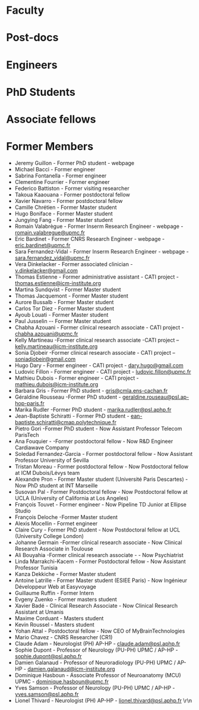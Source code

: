 # Faculty
# Post-docs
# Engineers
# PhD Students
# Associate fellows


# Former Members
- Jeremy Guillon - Former PhD student - webpage
- Michael Bacci - Former engineer
- Sabrina Fontanella - Former engineer
- Clementine Fourrier - Former engineer
- Federico Battiston - Former visiting researcher
- Takoua Kaaouana - Former postdoctoral fellow
- Xavier Navarro - Former postdoctoral fellow
- Camille Chrétien - Former Master student
- Hugo Boniface - Former Master student
- Jungying Fang - Former Master student
- Romain Valabrègue - Former Inserm Research Engineer - webpage - romain.valabregue@upmc.fr
- Eric Bardinet - Former CNRS Research Engineer - webpage - eric.bardinet@upmc.fr
- Sara Fernandez-Vidal - Former Inserm Research Engineer - webpage - sara.fernandez_vidal@upmc.fr
- Vera Dinkelacker - Former associated clinician - v.dinkelacker@gmail.com
- Thomas Estienne -  Former administrative assistant - CATI project - thomas.estienne@icm-institute.org
- Martina Sundqvist - Former Master student
- Thomas Jacquemont - Former Master student
- Aurore Bussalb - Former Master student
- Carlos Tor Diez - Former Master student
- Ayoub Louati - Former Master student
- Paul Jusselin -- Former Master student
- Chabha Azouani - Former clinical research associate - CATI project - chabha.azouani@upmc.fr
- Kelly Martineau -Former clinical research associate -CATI project – kelly.martineau@icm-institute.org
- Sonia Djobeir -Former clinical research associate - CATI project – soniadjobeir@gmail.com
- Hugo Dary - Former engineer - CATI project - dary.hugo@gmail.com
- Ludovic Fillon - Former engineer - CATI project - ludovic.fillon@upmc.fr
- Mathieu Dubois - Former engineer - CATI project - mathieu.dubois@icm-institute.org
- Barbara Gris - Former PhD student -  gris@cmla.ens-cachan.fr
- Géraldine Rousseau -Former PhD student - geraldine.rouseau@psl.ap-hop-paris.fr
- Marika Rudler -Former PhD student - marika.rudler@psl.aphp.fr
- Jean-Baptiste Schiratti - Former PhD student - ean-baptiste.schiratti@cmap.polytechnique.fr
- Pietro Gori -Former PhD student - Now Assistant Professor Telecom ParisTech
- Ana Fouquier - -Former postdoctoral fellow - Now R&D Engineer Cardiawave Company
- Soledad Fernandez-Garcia - Former postdoctoral fellow - Now Assistant Professor University of Sevilla
- Tristan Moreau - Former postdoctoral fellow - Now Postdoctoral fellow at ICM Dubois/Lévys team
- Alexandre Pron - Former Master student (Université Paris Descartes) - Now PhD student at INT Marseille
- Susovan Pal - Former Postdoctoral fellow - Now Postdoctoral fellow at UCLA (University of California at Los Angeles)
- François Touvet - Former engineer - Now Pipeline TD Junior at Ellipse Studio
- François Deloche -Former Master student
- Alexis Mocellin - Formet engineer
- Claire Cury - Former PhD student - Now Postdoctoral fellow at UCL (University College London)
- Johanne Germain -Former clinical research associate -  Now Clinical Research Associate in Toulouse
- Ali Bouyahia -Former clinical research associate - - Now Psychiatrist
- Linda Marrakchi-Kacem - Former Postdoctoral fellow - Now Assistant Professor Tunisia
- Kanza Dekkiche - Former Master student
- Antoine Latrille - Former Master student (ESIEE Paris) - Now Ingénieur Développeur Web at Easyvoyage
- Guillaume Ruffin - Former Intern
- Evgeny Zuenko - Former masters student
- Xavier Badé - Clinical Research Associate - Now Clinical Research Assistant at Umanis
- Maxime Corduant - Masters student
- Kevin Roussel - Masters student
- Yohan Attal - Postdoctoral fellow - Now CEO of MyBrainTechnologies
- Mario Chavez - CNRS Researcher (CR1)
- Claude Adam - Neurologist (PH) AP-HP - claude.adam@psl.aphp.fr
- Sophie Dupont - Professor of Neurology (PU-PH) UPMC / AP-HP - sophie.dupont@psl.aphp.fr
- Damien Galanaud - Professor of Neuroradiology (PU-PH) UPMC / AP-HP - damien.galanaud@icm-institute.org
- Dominique Hasboun - Associate Professor of Neuroanatomy (MCU) UPMC - dominique.hasboun@upmc.fr
- Yves Samson - Professor of Neurology (PU-PH) UPMC / AP-HP - yves.samson@psl.aphp.fr
- Lionel Thivard - Neurologist (PH) AP-HP - lionel.thivard@psl.aphp.fr
\r\n